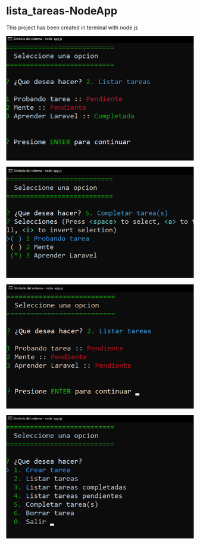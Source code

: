 # lista_tareas-NodeApp

This project has been created in terminal with node js

![node-lista-tareas-completadas](img\node-lista-tareas-completadas.png)

![node-lista-tareas-completar](img\node-lista-tareas-completar.png)

![node-lista-tareas](img\node-lista-tareas-listar.png)

![node-lista-tareas-listar](img\node-lista-tareas.png)
